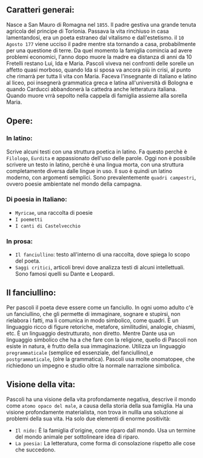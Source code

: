 <IndicePath/>
<script>
  import IndicePath from '$lib/IndicePath/index.svelte';
  </script>

## Caratteri generai:
Nasce a San Mauro di Romagna nel `1855`. Il padre gestiva una grande tenuta agricola del principe di Torlonia. Passava la vita rinchiuso in casa lamentandosi, era un poeta estraneo dal vitalismo e dall'estetismo. il `10 Agosto 177` viene ucciso il padre mentre sta tornando a casa, probabilmente per una questione di terre. Da quel momento la famiglia comincia ad avere problemi economici, l'anno dopo muore la madre ea distanza di anni da 10 Fretelli restano Lui, Ida e Maria. Pascoli viveva nei confronti delle sorelle un affetto quasi morboso, quando Ida si sposa va ancora più in crisi, al punto che rimarrà per tutta li vita con Maria. Faceva l'insegnante di italiano e latino al liceo, poi insegnerà grammatica greca e latina all'università di Bologna e quando Carducci abbandonerà la cattedra anche letteratura italiana. Quando muore vrrà sepolto nella cappela di famiglia assieme alla sorella Maria.

## Opere:
### In latino:
Scrive alcuni testi con una struttura poetica in latino. Fa questo perchè è `Filologo`, `Eurdita` e appassionato dell'uso delle parole. Oggi non è possibile scrivere un testo in latino, perchè è una lingua morta, con una struttura completamente diversa dalle lingue in uso. Il suo è quindi un latino moderno, con argomenti semplici. Sono prevalentemente `quadri campestri`, ovvero poesie ambientate nel mondo della campagna.
### Di poesia in Italiano:
- `Myricae`, una raccolta di poesie
- `I poemetti`
- `I canti di Castelvecchio`
### In prosa:
- `Il fanciullino`: testo all'interno di una raccolta, dove spiega lo scopo del poeta.
- `Saggi critici`, articoli brevi dove analizza testi di alcuni intellettuali. Sono famosi quelli su Dante e Leopardi. 

## Il fanciullino:
Per pascoli il poeta deve essere come un fanciullo. In ogni uomo adulto c'è un fanciullino, che gli permette di immaginare, sognare e stupirsi, non rielabora i fatti, ma li comunica in modo simbolico, come quadri. È un linguaggio ricco di figure retoriche, metafore, similitudini, analogie, chiasmi, etc. È un linguaggio destrutturato, non diretto. Mentre Dante usa un linguaggio simbolico che ha a che fare con la religione, quello di Pascoli non esiste in natura, è frutto della sua immaginazione. Utilizza un linguaggio `pregrammaticale` (semplice ed essenziale, del fanciullino),e `postgrammaticale`, (olre la grammatica). Pascoli usa molte onomatopee, che richiedono un impegno e studio oltre la normale narrazione simbolica.

## Visione della vita:
Pascoli ha una visione della vita profondamente negativa, descrive il mondo come `atomo opaco del male`, a causa della storia della sua famiglia. Ha una visione profondamente materialista, non trova in nullla una soluzione ai problemi della sua vita. Ha solo due elementi di enorme positività:
- `Il nido:` È la famiglia d'origine, come riparo dall mondo. Usa un termine del mondo animale per sottolineare idea di riparo.
- `La poesia:` La letteratura, come forma di consolazione rispetto alle cose che succedono.

